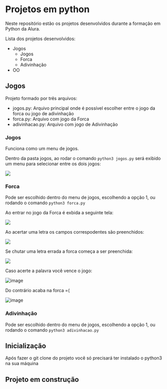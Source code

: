 # Projetos em python

Neste repositório estão os projetos desenvolvidos durante a formação em Python da Alura.

Lista dos projetos desenvolvidos:

  -  Jogos
      - Jogos
      - Forca
      - Adivinhação
  -  OO
  

## Jogos
Projeto formado por três arquivos:
  - jogos.py: Arquivo principal onde é possível escolher entre o jogo da forca ou jogo de adivinhação
  - forca.py: Arquivo com jogo da Forca
  - adivinhacao.py: Arquivo com jogo de Adivinhação

  ### Jogos
Funciona como um menu de jogos.

Dentro da pasta jogos, ao rodar o comando `python3 jogos.py` será exibido um menu para selecionar entre os dois jogos:
<div align="left">
    <img src="https://user-images.githubusercontent.com/37214904/236332811-5e7a0064-27b2-45f0-92b6-ddb71e25bf97.png"/>
</div>

### Forca
Pode ser escolhido dentro do menu de jogos, escolhendo a opção 1, ou rodando o comando  `python3 forca.py`

Ao entrar no jogo da Forca é exbida a seguinte tela:
<div align="left">
    <img src="https://user-images.githubusercontent.com/37214904/236333630-483aef94-f64e-4b92-9b7e-cacc054802a9.png"/>
</div>

Ao acertar uma letra os campos correspodentes são preenchidos:
<div align="left">
    <img src="https://user-images.githubusercontent.com/37214904/236333970-0f12422c-b567-4c4c-a936-b84b0addf6b9.png"/>
</div>

Se chutar uma letra errada a forca começa a ser preenchida:
<div align="left">
    <img src="https://user-images.githubusercontent.com/37214904/236334201-ebf6aead-2e76-483b-8aa2-c88dc0304df6.png"/>
</div>

Caso acerte a palavra você vence o jogo:

![image](https://user-images.githubusercontent.com/37214904/236334526-9dd8ac30-e34c-411d-89e0-1d54626d2f0f.png)

Do contrário acaba na forca =(

![image](https://user-images.githubusercontent.com/37214904/236334861-999ab95e-ea80-4cf6-af0a-0987cc0b9c82.png)

### Adivinhação
Pode ser escolhido dentro do menu de jogos, escolhendo a opção 1, ou rodando o comando  `python3 adivinhacao.py`


 ## Inicialização
 Após fazer o git clone do projeto você só precisará ter instalado o python3 na sua máquina

 ## Projeto em construção

